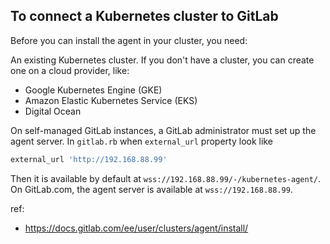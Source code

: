 ## To connect a Kubernetes cluster to GitLab

Before you can install the agent in your cluster, you need:

An existing Kubernetes cluster. If you don't have a cluster, you can create one on a cloud provider, like:

- Google Kubernetes Engine (GKE)
- Amazon Elastic Kubernetes Service (EKS)
- Digital Ocean

On self-managed GitLab instances, a GitLab administrator must set up the
agent server. In `gitlab.rb` when `external_url` property look like

```rb
external_url 'http://192.168.88.99'
```

Then it is available by default at `wss://192.168.88.99/-/kubernetes-agent/`.
On GitLab.com, the agent server is available at `wss://192.168.88.99`.

ref: 
- https://docs.gitlab.com/ee/user/clusters/agent/install/

